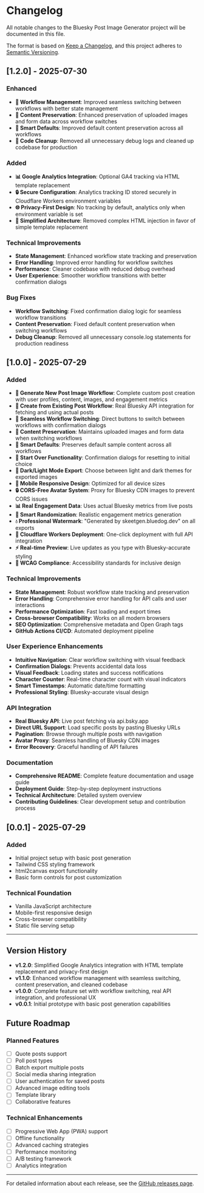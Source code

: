 # Changelog

All notable changes to the Bluesky Post Image Generator project will be documented in this file.

The format is based on [Keep a Changelog](https://keepachangelog.com/en/1.0.0/),
and this project adheres to [Semantic Versioning](https://semver.org/spec/v2.0.0.html).

## [1.2.0] - 2025-07-30

### Enhanced
- **🔄 Workflow Management**: Improved seamless switching between workflows with better state management
- **💾 Content Preservation**: Enhanced preservation of uploaded images and form data across workflow switches
- **🎯 Smart Defaults**: Improved default content preservation across all workflows
- **🧹 Code Cleanup**: Removed all unnecessary debug logs and cleaned up codebase for production

### Added
- **📊 Google Analytics Integration**: Optional GA4 tracking via HTML template replacement
- **🔒 Secure Configuration**: Analytics tracking ID stored securely in Cloudflare Workers environment variables
- **🌐 Privacy-First Design**: No tracking by default, analytics only when environment variable is set
- **🧹 Simplified Architecture**: Removed complex HTML injection in favor of simple template replacement

### Technical Improvements
- **State Management**: Enhanced workflow state tracking and preservation
- **Error Handling**: Improved error handling for workflow switches
- **Performance**: Cleaner codebase with reduced debug overhead
- **User Experience**: Smoother workflow transitions with better confirmation dialogs

### Bug Fixes
- **Workflow Switching**: Fixed confirmation dialog logic for seamless workflow transitions
- **Content Preservation**: Fixed default content preservation when switching workflows
- **Debug Cleanup**: Removed all unnecessary console.log statements for production readiness

## [1.0.0] - 2025-07-29

### Added
- **🎨 Generate New Post Image Workflow**: Complete custom post creation with user profiles, content, images, and engagement metrics
- **📱 Create from Existing Post Workflow**: Real Bluesky API integration for fetching and using actual posts
- **🔄 Seamless Workflow Switching**: Direct buttons to switch between workflows with confirmation dialogs
- **💾 Content Preservation**: Maintains uploaded images and form data when switching workflows
- **🎯 Smart Defaults**: Preserves default sample content across all workflows
- **🔄 Start Over Functionality**: Confirmation dialogs for resetting to initial choice
- **🌙 Dark/Light Mode Export**: Choose between light and dark themes for exported images
- **📱 Mobile Responsive Design**: Optimized for all device sizes
- **🔒 CORS-Free Avatar System**: Proxy for Bluesky CDN images to prevent CORS issues
- **📊 Real Engagement Data**: Uses actual Bluesky metrics from live posts
- **🎲 Smart Randomization**: Realistic engagement metrics generation
- **💧 Professional Watermark**: "Generated by skeetgen.bluedog.dev" on all exports
- **🚀 Cloudflare Workers Deployment**: One-click deployment with full API integration
- **⚡ Real-time Preview**: Live updates as you type with Bluesky-accurate styling
- **🎯 WCAG Compliance**: Accessibility standards for inclusive design

### Technical Improvements
- **State Management**: Robust workflow state tracking and preservation
- **Error Handling**: Comprehensive error handling for API calls and user interactions
- **Performance Optimization**: Fast loading and export times
- **Cross-browser Compatibility**: Works on all modern browsers
- **SEO Optimization**: Comprehensive metadata and Open Graph tags
- **GitHub Actions CI/CD**: Automated deployment pipeline

### User Experience Enhancements
- **Intuitive Navigation**: Clear workflow switching with visual feedback
- **Confirmation Dialogs**: Prevents accidental data loss
- **Visual Feedback**: Loading states and success notifications
- **Character Counter**: Real-time character count with visual indicators
- **Smart Timestamps**: Automatic date/time formatting
- **Professional Styling**: Bluesky-accurate visual design

### API Integration
- **Real Bluesky API**: Live post fetching via api.bsky.app
- **Direct URL Support**: Load specific posts by pasting Bluesky URLs
- **Pagination**: Browse through multiple posts with navigation
- **Avatar Proxy**: Seamless handling of Bluesky CDN images
- **Error Recovery**: Graceful handling of API failures

### Documentation
- **Comprehensive README**: Complete feature documentation and usage guide
- **Deployment Guide**: Step-by-step deployment instructions
- **Technical Architecture**: Detailed system overview
- **Contributing Guidelines**: Clear development setup and contribution process

## [0.0.1] - 2025-07-29

### Added
- Initial project setup with basic post generation
- Tailwind CSS styling framework
- html2canvas export functionality
- Basic form controls for post customization

### Technical Foundation
- Vanilla JavaScript architecture
- Mobile-first responsive design
- Cross-browser compatibility
- Static file serving setup

---

## Version History

- **v1.2.0**: Simplified Google Analytics integration with HTML template replacement and privacy-first design
- **v1.1.0**: Enhanced workflow management with seamless switching, content preservation, and cleaned codebase
- **v1.0.0**: Complete feature set with workflow switching, real API integration, and professional UX
- **v0.0.1**: Initial prototype with basic post generation capabilities

## Future Roadmap

### Planned Features
- [ ] Quote posts support
- [ ] Poll post types
- [ ] Batch export multiple posts
- [ ] Social media sharing integration
- [ ] User authentication for saved posts
- [ ] Advanced image editing tools
- [ ] Template library
- [ ] Collaborative features

### Technical Enhancements
- [ ] Progressive Web App (PWA) support
- [ ] Offline functionality
- [ ] Advanced caching strategies
- [ ] Performance monitoring
- [ ] A/B testing framework
- [ ] Analytics integration

---

For detailed information about each release, see the [GitHub releases page](https://github.com/bluedog-consulting/bluesky-skeetgen/releases).